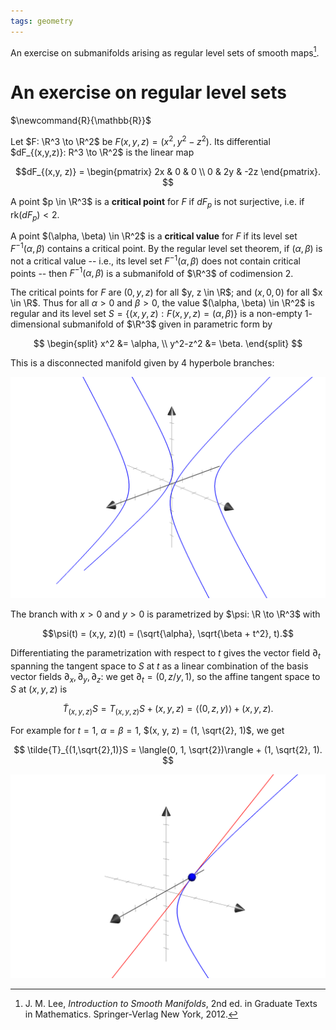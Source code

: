```yaml
---
tags: geometry
---
```


An exercise on submanifolds arising as regular level sets of smooth maps[^lee].

# An exercise on regular level sets
$\newcommand{R}{\mathbb{R}}$

Let $F: \R^3 \to \R^2$ be $F(x, y, z) = (x^2, y^2-z^2)$. Its differential $dF_{(x,y,z)}: R^3 \to \R^2$ is the linear map

$$dF_{(x,y, z)} =
\begin{pmatrix}
2x & 0 & 0 \\
0 & 2y & -2z
\end{pmatrix}.
$$

A point $p \in \R^3$ is  a **critical point** for $F$ if $dF_{p}$ is not surjective, i.e. if $\text{rk}({dF_p})<2$.

A point $(\alpha, \beta) \in \R^2$ is a **critical value** for $F$ if its level set $F^{-1}(\alpha, \beta)$ contains a critical point. By the regular level set theorem, if $(\alpha, \beta)$ is not a critical value -- i.e.,  its level set $F^{-1}(\alpha, \beta)$ does not contain critical points -- then $F^{-1}(\alpha, \beta)$ is a submanifold of $\R^3$ of codimension $2$.


The critical points for $F$ are $(0, y, z)$ for all $y, z \in \R$;  and $(x, 0, 0)$ for all $x \in \R$. Thus for all $\alpha >0$ and $\beta > 0$, the value $(\alpha, \beta) \in \R^2$ is regular and its level set $S = \{(x, y, z): F(x, y, z) = (\alpha, \beta)\}$ is a non-empty $1$-dimensional submanifold of $\R^3$ given in parametric form by

$$
\begin{split}
x^2 &= \alpha, \\
y^2-z^2 &= \beta.
\end{split}
$$

This is a disconnected manifold given by $4$ hyperbole branches:

![manifold](./../images/manifold.png)

The branch with $x > 0$ and $y > 0$ is parametrized by $\psi: \R \to \R^3$ with

$$\psi(t) = (x,y, z)(t) = (\sqrt{\alpha}, \sqrt{\beta + t^2}, t).$$

Differentiating the parametrization with respect to $t$ gives the vector field $\partial_t$ spanning the tangent space to $S$ at $t$ as a linear combination of the basis vector fields $\partial_x, \partial_y, \partial_z$: we get $\partial_t = (0, z/y, 1)$, so the affine tangent space to $S$ at $(x, y, z)$ is 

$$
\tilde{T}_{(x,y,z)}S = T_{(x,y,z)}S + (x,y,z) = \langle(0, z, y)\rangle + (x, y, z).
$$

For example for $t = 1$, $\alpha = \beta = 1$, $(x, y, z) = (1, \sqrt{2}, 1)$, we get

$$
\tilde{T}_{(1,\sqrt{2},1)}S  = \langle(0, 1, \sqrt{2})\rangle + (1, \sqrt{2}, 1).
$$

![Tangent space](./../images/tangent-space.png)

[^lee]: J. M. Lee, _Introduction to Smooth Manifolds_, 2nd ed. in Graduate Texts in Mathematics. Springer-Verlag New York, 2012.